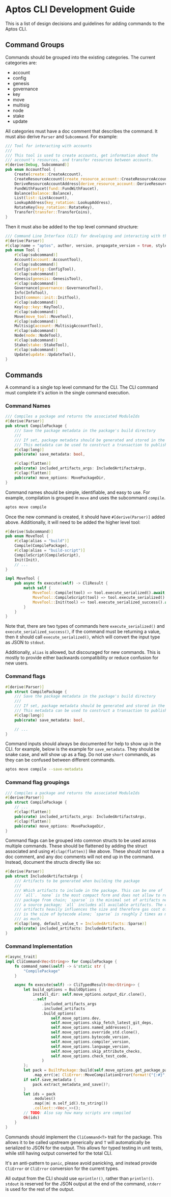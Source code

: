 # Aptos CLI Development Guide

This is a list of design decisions and guidelines for adding commands to the Aptos CLI.

## Command Groups

Commands should be grouped into the existing categories. The current categories are:

- account
- config
- genesis
- governance
- key
- move
- multisig
- node
- stake
- update

All categories must have a doc comment that describes the command. It must also derive `Parser` and `Subcommand`. For
example:

```rust
/// Tool for interacting with accounts
///
/// This tool is used to create accounts, get information about the
/// account's resources, and transfer resources between accounts.
#[derive(Debug, Subcommand)]
pub enum AccountTool {
    Create(create::CreateAccount),
    CreateResourceAccount(create_resource_account::CreateResourceAccount),
    DeriveResourceAccountAddress(derive_resource_account::DeriveResourceAccount),
    FundWithFaucet(fund::FundWithFaucet),
    Balance(balance::Balance),
    List(list::ListAccount),
    LookupAddress(key_rotation::LookupAddress),
    RotateKey(key_rotation::RotateKey),
    Transfer(transfer::TransferCoins),
}
```

Then it must also be added to the top level command structure:

```rust
/// Command Line Interface (CLI) for developing and interacting with the Aptos blockchain
#[derive(Parser)]
#[clap(name = "aptos", author, version, propagate_version = true, styles = libra2_cli_common::libra2_cli_style())]
pub enum Tool {
    #[clap(subcommand)]
    Account(account::AccountTool),
    #[clap(subcommand)]
    Config(config::ConfigTool),
    #[clap(subcommand)]
    Genesis(genesis::GenesisTool),
    #[clap(subcommand)]
    Governance(governance::GovernanceTool),
    Info(InfoTool),
    Init(common::init::InitTool),
    #[clap(subcommand)]
    Key(op::key::KeyTool),
    #[clap(subcommand)]
    Move(move_tool::MoveTool),
    #[clap(subcommand)]
    Multisig(account::MultisigAccountTool),
    #[clap(subcommand)]
    Node(node::NodeTool),
    #[clap(subcommand)]
    Stake(stake::StakeTool),
    #[clap(subcommand)]
    Update(update::UpdateTool),
}
```

## Commands

A command is a single top level command for the CLI. The CLI command must complete it's action in the single command
execution.

### Command Names

```rust
/// Compiles a package and returns the associated ModuleIds
#[derive(Parser)]
pub struct CompilePackage {
    /// Save the package metadata in the package's build directory
    ///
    /// If set, package metadata should be generated and stored in the package's build directory.
    /// This metadata can be used to construct a transaction to publish a package.
    #[clap(long)]
    pub(crate) save_metadata: bool,

    #[clap(flatten)]
    pub(crate) included_artifacts_args: IncludedArtifactsArgs,
    #[clap(flatten)]
    pub(crate) move_options: MovePackageDir,
}
```

Command names should be simple, identifiable, and easy to use. For example, compilation is grouped in `move` and uses
the subcommand `compile`.

```bash
aptos move compile
```

Once the new command is created, it should have `#[derive(Parser)]` added above. Additionally, it will need to be added
the higher level tool:

```rust
#[derive(Subcommand)]
pub enum MoveTool {
    #[clap(alias = "build")]
    Compile(CompilePackage),
    #[clap(alias = "build-script")]
    CompileScript(CompileScript),
    Init(Init),
    // ...
}

impl MoveTool {
    pub async fn execute(self) -> CliResult {
        match self {
            MoveTool::Compile(tool) => tool.execute_serialized().await,
            MoveTool::CompileScript(tool) => tool.execute_serialized().await,
            MoveTool::Init(tool) => tool.execute_serialized_success().await,
        }
    }
}
```

Note that, there are two types of commands here `execute_serialized()` and `execute_serialized_success()`, if the
command must be returning a value, then it should call `execute_serialized()`, which will convert the input type as JSON
to `stdout`.

Additionally, `alias` is allowed, but discouraged for new commands. This is mostly to provide either backwards
compatibility or reduce confusion for new users.

### Command flags

```rust
#[derive(Parser)]
pub struct CompilePackage {
    /// Save the package metadata in the package's build directory
    ///
    /// If set, package metadata should be generated and stored in the package's build directory.
    /// This metadata can be used to construct a transaction to publish a package.
    #[clap(long)]
    pub(crate) save_metadata: bool,

    // ...
}
```

Command inputs should always be documented for help to show up in the CLI. for example, below is the example for
`save_metadata`. They should be snake case, and will show up as a flag. Do not use `short` commands, as they can be
confused between different commands.

```bash
aptos move compile --save-metadata
```

### Command flag groupings

```rust
/// Compiles a package and returns the associated ModuleIds
#[derive(Parser)]
pub struct CompilePackage {
    // ...
    #[clap(flatten)]
    pub(crate) included_artifacts_args: IncludedArtifactsArgs,
    #[clap(flatten)]
    pub(crate) move_options: MovePackageDir,
}
```

Command flags can be grouped into common structs to be used across multiple commands. These should be flattened by
adding the struct associated and using `#[clap(flatten)]` like above. These should not have a doc comment, and any doc
comments will not end up in the command. Instead, document the structs directly like so:

```rust
#[derive(Parser)]
pub struct IncludedArtifactsArgs {
    /// Artifacts to be generated when building the package
    ///
    /// Which artifacts to include in the package. This can be one of `none`, `sparse`, and
    /// `all`. `none` is the most compact form and does not allow to reconstruct a source
    /// package from chain; `sparse` is the minimal set of artifacts needed to reconstruct
    /// a source package; `all` includes all available artifacts. The choice of included
    /// artifacts heavily influences the size and therefore gas cost of publishing: `none`
    /// is the size of bytecode alone; `sparse` is roughly 2 times as much; and `all` 3-4
    /// as much.
    #[clap(long, default_value_t = IncludedArtifacts::Sparse)]
    pub(crate) included_artifacts: IncludedArtifacts,
}
```

### Command Implementation

```rust
#[async_trait]
impl CliCommand<Vec<String>> for CompilePackage {
    fn command_name(&self) -> &'static str {
        "CompilePackage"
    }

    async fn execute(self) -> CliTypedResult<Vec<String>> {
        let build_options = BuildOptions {
            install_dir: self.move_options.output_dir.clone(),
            ..self
                .included_artifacts_args
                .included_artifacts
                .build_options(
                    self.move_options.dev,
                    self.move_options.skip_fetch_latest_git_deps,
                    self.move_options.named_addresses(),
                    self.move_options.override_std.clone(),
                    self.move_options.bytecode_version,
                    self.move_options.compiler_version,
                    self.move_options.language_version,
                    self.move_options.skip_attribute_checks,
                    self.move_options.check_test_code,
                )
        };
        let pack = BuiltPackage::build(self.move_options.get_package_path()?, build_options)
            .map_err(|e| CliError::MoveCompilationError(format!("{:#}", e)))?;
        if self.save_metadata {
            pack.extract_metadata_and_save()?;
        }
        let ids = pack
            .modules()
            .map(|m| m.self_id().to_string())
            .collect::<Vec<_>>();
        // TODO: Also say how many scripts are compiled
        Ok(ids)
    }
}
```

Commands should implement the `CliCommand<T>` trait for the package. This allows it to be called upstream generically
and `T` will automatically be serialized to JSON for the output. This allows for typed testing in unit tests, while
still having output converted for the total CLI.

It's an anti-pattern to `panic`, please avoid panicking, and instead provide `CliError` or `CliError` conversion for the
current types.

All output from the CLI should use `eprintln!()`, rather than `println!()`.  `stdout` is reserved for the JSON output at
the end of the command, `stderr` is used for the rest of the output.
